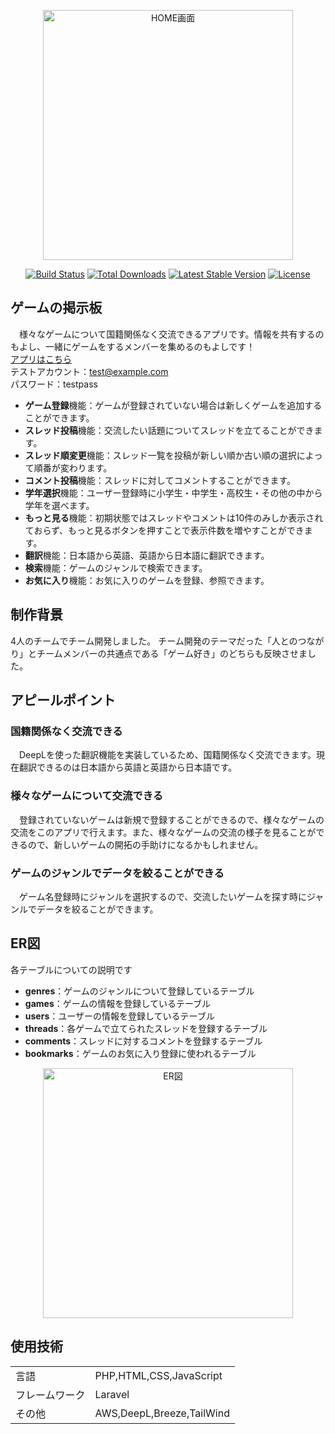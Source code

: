 <p align="center"><a href="https://laravel.com" target="_blank"><img src="https://github.com/Fua-0624/blog_team_vol10/assets/134463043/060735e1-0706-4a80-88d5-387dbf9d619a" width="400" alt="HOME画面"></a></p>

<p align="center">
<a href="https://travis-ci.org/laravel/framework"><img src="https://travis-ci.org/laravel/framework.svg" alt="Build Status"></a>
<a href="https://packagist.org/packages/laravel/framework"><img src="https://img.shields.io/packagist/dt/laravel/framework" alt="Total Downloads"></a>
<a href="https://packagist.org/packages/laravel/framework"><img src="https://img.shields.io/packagist/v/laravel/framework" alt="Latest Stable Version"></a>
<a href="https://packagist.org/packages/laravel/framework"><img src="https://img.shields.io/packagist/l/laravel/framework" alt="License"></a>
</p>

## ゲームの掲示板

　様々なゲームについて国籍関係なく交流できるアプリです。情報を共有するのもよし、一緒にゲームをするメンバーを集めるのもよしです！</br>
 [アプリはこちら](https://game-bulletin-board-a4f7c9f68c6f.herokuapp.com/login)</br>
 テストアカウント：test@example.com</br>
 パスワード：testpass

- **ゲーム登録**機能：ゲームが登録されていない場合は新しくゲームを追加することができます。
- **スレッド投稿**機能：交流したい話題についてスレッドを立てることができます。
- **スレッド順変更**機能：スレッド一覧を投稿が新しい順か古い順の選択によって順番が変わります。
- **コメント投稿**機能：スレッドに対してコメントすることができます。
- **学年選択**機能：ユーザー登録時に小学生・中学生・高校生・その他の中から学年を選べます。
- **もっと見る**機能：初期状態ではスレッドやコメントは10件のみしか表示されておらず、もっと見るボタンを押すことで表示件数を増やすことができます。
- **翻訳**機能：日本語から英語、英語から日本語に翻訳できます。
- **検索**機能：ゲームのジャンルで検索できます。
- **お気に入り**機能：お気に入りのゲームを登録、参照できます。

## 制作背景
  4人のチームでチーム開発しました。
  チーム開発のテーマだった「人とのつながり」とチームメンバーの共通点である「ゲーム好き」のどちらも反映させました。

## アピールポイント

### 国籍関係なく交流できる
　DeepLを使った翻訳機能を実装しているため、国籍関係なく交流できます。現在翻訳できるのは日本語から英語と英語から日本語です。
### 様々なゲームについて交流できる
　登録されていないゲームは新規で登録することができるので、様々なゲームの交流をこのアプリで行えます。また、様々なゲームの交流の様子を見ることができるので、新しいゲームの開拓の手助けになるかもしれません。
### ゲームのジャンルでデータを絞ることができる
　ゲーム名登録時にジャンルを選択するので、交流したいゲームを探す時にジャンルでデータを絞ることができます。
　
## ER図
各テーブルについての説明です
- **genres**：ゲームのジャンルについて登録しているテーブル
- **games**：ゲームの情報を登録しているテーブル
- **users**：ユーザーの情報を登録しているテーブル
- **threads**：各ゲームで立てられたスレッドを登録するテーブル
- **comments**：スレッドに対するコメントを登録するテーブル
- **bookmarks**：ゲームのお気に入り登録に使われるテーブル
<p align="center"><img src="https://github.com/Fua-0624/blog_team_vol10/assets/134463043/8bb8960e-5abf-40d9-b455-8345c6c381f4" width="400" alt="ER図"></a></p>

## 使用技術
<table>
    <tbody>
        <tr><td>言語</td><td>PHP,HTML,CSS,JavaScript</td></tr> 
        <tr><td>フレームワーク</td><td>Laravel</td></tr> 
        <tr><td>その他</td><td>AWS,DeepL,Breeze,TailWind</td></tr> 
    </tbody>
</table>
